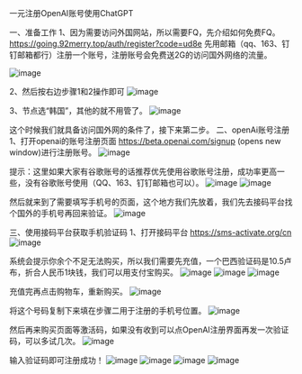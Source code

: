 一元注册OpenAI账号使用ChatGPT

一、准备工作
1、因为需要访问外国网站，所以需要FQ，先介绍如何免费FQ。
https://going.92merry.top/auth/register?code=ud8e 先用邮箱（qq、163、钉钉邮箱都行）注册一个账号，注册账号会免费送2G的访问国外网络的流量。

![image](https://user-images.githubusercontent.com/10142906/220526823-acec7372-0772-4034-aca8-51969b80dc30.png)

2、然后按右边步骤1和2操作即可
![image](https://user-images.githubusercontent.com/10142906/220526853-cbbab17f-7d51-4184-92c5-fa285fb88263.png)

3、节点选“韩国”，其他的就不用管了。
![image](https://user-images.githubusercontent.com/10142906/220526887-60099040-b3b8-475b-8a1c-90e7d00a5645.png)


这个时候我们就具备访问国外网的条件了，接下来第二步。
二、openAi账号注册
1、打开openai的账号注册页面 https://beta.openai.com/signup (opens new window)进行注册账号。
![image](https://user-images.githubusercontent.com/10142906/220526923-2021a09c-35d1-4fc7-8afc-93f5fc9c46cc.png)


提示：这里如果大家有谷歌账号的话推荐优先使用谷歌账号注册，成功率更高一些，没有谷歌账号使用（QQ、163、钉钉邮箱也可以）。
![image](https://user-images.githubusercontent.com/10142906/220526970-b163ebda-867b-4b54-9ff1-3a41f226d729.png)
![image](https://user-images.githubusercontent.com/10142906/220526994-00882e3e-00ee-486e-a17f-edf575875434.png)

然后就来到了需要填写手机号的页面，这个地方我们先放着，我们先去接码平台找个国外的手机号再回来验证。
![image](https://user-images.githubusercontent.com/10142906/220527018-7abdd3ed-4e17-4475-87de-eaed0bb48d56.png)


三、使用接码平台获取手机验证码
1、打开接码平台 https://sms-activate.org/cn
![image](https://user-images.githubusercontent.com/10142906/220527053-b155883a-3bdc-45e0-9d69-c54c124481eb.png)

系统会提示你余个不足无法购买，所以我们需要先充值，一个巴西验证码是10.5卢布，折合人民币1块钱，我们可以用支付宝购买。
![image](https://user-images.githubusercontent.com/10142906/220527072-1ddeae6a-b9b2-4f74-b2bb-064438f139d6.png)
![image](https://user-images.githubusercontent.com/10142906/220527103-ed17e9be-661d-4977-8dc7-1d12f0030f75.png)
![image](https://user-images.githubusercontent.com/10142906/220527125-e95d7363-a2ba-4aa6-9015-143442ed2844.png)


充值完再点击购物车，重新购买。
![image](https://user-images.githubusercontent.com/10142906/220527146-985b3f7d-2e76-4e20-8202-c3451140ea46.png)


将这个号码复制下来填在步骤二用于注册的手机号位置。
![image](https://user-images.githubusercontent.com/10142906/220527189-33e8c538-421a-4631-81aa-72cd0493107c.png)


然后再来购买页面等激活码，如果没有收到可以点OpenAI注册界面再发一次验证码，可以多试几次。
![image](https://user-images.githubusercontent.com/10142906/220527236-221b429e-36ab-4ed4-9299-2ee865d1b57c.png)


输入验证码即可注册成功！
![image](https://user-images.githubusercontent.com/10142906/220527257-88d045df-d134-4dc5-b3bd-09395b4fa17e.png)
![image](https://user-images.githubusercontent.com/10142906/220527277-e7f9a422-2a7b-490e-84fd-b4a517d87bfb.png)
![image](https://user-images.githubusercontent.com/10142906/220527292-d5cad59b-39d9-4f12-aa85-68e5614e3d5a.png)
![image](https://user-images.githubusercontent.com/10142906/220527315-ef7c5142-4cbb-4620-a905-8ff9fff2d901.png)
